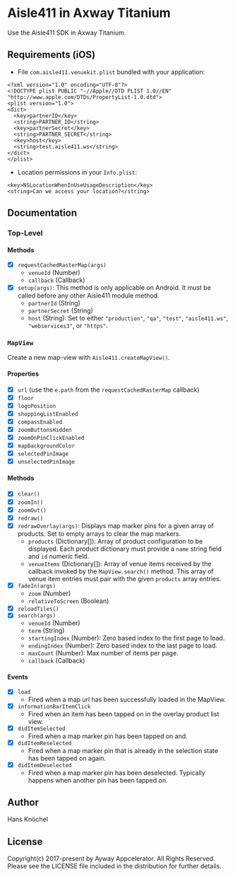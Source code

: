 # Aisle411 in Axway Titanium

Use the Aisle411 SDK in Axway Titanium.

## Requirements (iOS)
- File `com.aisle411.venuekit.plist` bundled with your application:
```plist
<?xml version="1.0" encoding="UTF-8"?>
<!DOCTYPE plist PUBLIC "-//Apple//DTD PLIST 1.0//EN" "http://www.apple.com/DTDs/PropertyList-1.0.dtd">
<plist version="1.0">
<dict>
  <key>partnerID</key>
  <string>PARTNER_ID</string>
  <key>partnerSecret</key>
  <string>PARTNER_SECRET</string>
  <key>host</key>
  <string>test.aisle411.ws</string>
</dict>
</plist>
```
- Location permissions in your `Info.plist`:
```plist
<key>NSLocationWhenInUseUsageDescription</key>
<string>Can we access your location?</string>
```

## Documentation

### Top-Level

#### Methods

- [x] `requestCachedRasterMap(args)`
  - `venueId` (Number)
  - `callback` (Callback)
- [x] `setup(args)`: This method is only applicable on Android. It must be called before any other Aisle411 module method.
  - `partnerId` (String)
  - `partnerSecret` (String)
  - `host` (String): Set to either `"production"`, `"qa"`, `"test"`, `"aisle411.ws"`, `"webservices3"`, or `"https"`.

### `MapView`
Create a new map-view with `Aisle411.createMapView()`.

#### Properties

- [x] `url` (use the `e.path` from the `requestCachedRasterMap` callback)
- [x] `floor`
- [x] `logoPosition`
- [x] `shoppingListEnabled`
- [x] `compassEnabled`
- [x] `zoomButtonsHidden`
- [x] `zoomOnPinClickEnabled`
- [x] `mapBackgroundColor`
- [x] `selectedPinImage`
- [x] `unselectedPinImage`

#### Methods

- [x] `clear()`
- [x] `zoomIn()`
- [x] `zoomOut()`
- [x] `redraw()`
- [x] `redrawOverlay(args)`: Displays map marker pins for a given array of products. Set to empty arrays to clear the map markers.
  - `products` (Dictionary[]): Array of product configuration to be displayed. Each product dictionary must provide a `name` string field and `id` numeric field.
  - `venueItems` (Dictionary[]): Array of venue items received by the callback invoked by the  `MapView.search()` method. This array of venue item entries must pair with the given `products` array entries.
- [x] `fadeIn(args)`
  - `zoom` (Number)
  - `relativeToScreen` (Boolean)
- [x] `reloadTiles()`
- [x] `search(args)`
  - `venueId` (Number)
  - `term` (String)
  - `startingIndex` (Number): Zero based index to the first page to load.
  - `endingIndex` (Number): Zero based index to the last page to load.
  - `maxCount` (Number): Max number of items per page.
  - `callback` (Callback)

#### Events
- [x] `load`
  - Fired when a map url has been successfully loaded in the MapView.
- [x] `informationBarItemClick`
  - Fired when an item has been tapped on in the overlay product list view.
- [x] `didItemSelected`
  - Fired when a map marker pin has been tapped on and.
- [x] `didItemReselected`
  - Fired when a map marker pin that is already in the selection state has been tapped on again.
- [x] `didItemDeselected`
  - Fired when a map marker pin has been deselected. Typically happens when another pin has been tapped on.

## Author
Hans Knöchel

## License
Copyright(c) 2017-present by Ayway Appcelerator. All Rights Reserved. 
Please see the LICENSE file included in the distribution for further details.
